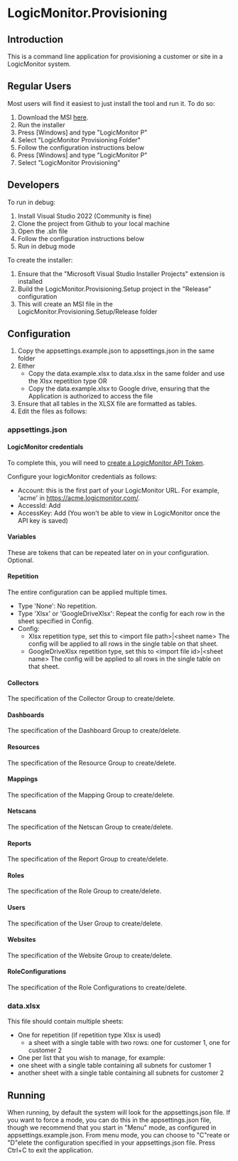 # LogicMonitor.Provisioning

## Introduction

This is a command line application for provisioning
a customer or site in a LogicMonitor system.

## Regular Users

Most users will find it easiest to just install the tool and run it.  To do so:
1.	Download the MSI [here](https://github.com/panoramicdata/LogicMonitor.Provisioning/blob/main/Installer/LogicMonitor.Provisioning.Setup.msi).
2.  Run the installer
3.  Press [Windows] and type "LogicMonitor P"
4.  Select "LogicMonitor Provisioning Folder"
5.  Follow the configuration instructions below
6.  Press [Windows] and type "LogicMonitor P"
7.  Select "LogicMonitor Provisioning"

## Developers

To run in debug:
1.  Install Visual Studio 2022 (Community is fine)
2.  Clone the project from Github to your local machine
3.  Open the .sln file
4.  Follow the configuration instructions below
5.  Run in debug mode

To create the installer:
1.  Ensure that the "Microsoft Visual Studio Installer Projects" extension is installed
2.  Build the LogicMonitor.Provisioning.Setup project in the "Release" configuration
3.  This will create an MSI file in the LogicMonitor.Provisioning.Setup/Release folder

## Configuration

1.  Copy the appsettings.example.json to appsettings.json in the same folder
2.  Either
    - Copy the data.example.xlsx to data.xlsx in the same folder and use the Xlsx repetition type OR
    - Copy the data.example.xlsx to Google drive, ensuring that the Application is authorized to access the file
3.  Ensure that all tables in the XLSX file are formatted as tables.
4.  Edit the files as follows:

### appsettings.json

#### LogicMonitor credentials

To complete this, you will need to [create a LogicMonitor API Token](https://www.logicmonitor.com/support/settings/users-and-roles/api-tokens).

Configure your logicMonitor credentials as follows:
-  Account: this is the first part of your LogicMonitor URL. For example, 'acme' in https://acme.logicmonitor.com/.
-  AccessId: Add 
-  AccessKey: Add (You won't be able to view in LogicMonitor once the API key is saved)

#### Variables
These are tokens that can be repeated later on in your configuration.  Optional.

#### Repetition
The entire configuration can be applied multiple times.
-  Type 'None': No repetition. 
-  Type 'Xlsx' or 'GoogleDriveXlsx': Repeat the config for each row in the sheet specified in Config.
-  Config:
   -  Xlsx repetition type, set this to &lt;import file path&gt;|&lt;sheet name&gt;  The config will be applied to all rows in the single table on that sheet.
   -  GoogleDriveXlsx repetition type, set this to &lt;import file id&gt;|&lt;sheet name&gt;  The config will be applied to all rows in the single table on that sheet.

#### Collectors
The specification of the Collector Group to create/delete.

#### Dashboards
The specification of the Dashboard Group to create/delete.

#### Resources
The specification of the Resource Group to create/delete.

#### Mappings
The specification of the Mapping Group to create/delete.

#### Netscans
The specification of the Netscan Group to create/delete.

#### Reports
The specification of the Report Group to create/delete.

#### Roles
The specification of the Role Group to create/delete.

#### Users
The specification of the User Group to create/delete.

#### Websites
The specification of the Website Group to create/delete.

#### RoleConfigurations
The specification of the Role Configurations to create/delete.

### data.xlsx

This file should contain multiple sheets:
*  One for repetition (if repetition type Xlsx is used)
	*  a sheet with a single table with two rows: one for customer 1, one for customer 2
*  One per list that you wish to manage, for example:
  *  one sheet with a single table containing all subnets for customer 1
  *  another sheet with a single table containing all subnets for customer 2

## Running

When running, by default the system will look for the appsettings.json file.
If you want to force a mode, you can do this in the appsettings.json file, though we recommend that you start in "Menu" mode, as configured in appsettings.example.json.
From menu mode, you can choose to "C"reate or "D"elete the configuration specified in your appsettings.json file.
Press Ctrl+C to exit the application.
